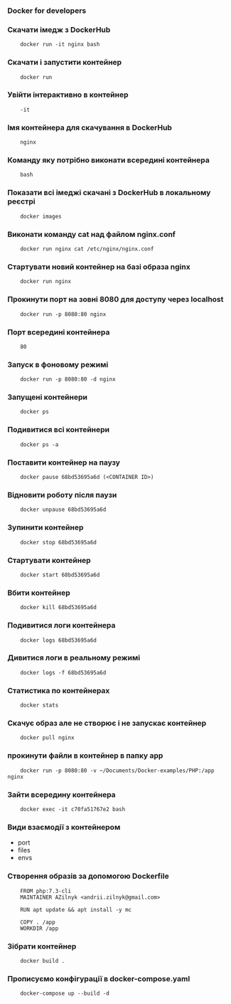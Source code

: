 ### Docker for developers


### Скачати імедж з DockerHub
```
    docker run -it nginx bash
```

### Скачати і запустити контейнер
```
    docker run
```

### Увійти інтерактивно в контейнер
```
    -it
```

### Імя контейнера для скачування в DockerHub
```
    nginx
```

### Команду яку потрібно виконати всередині контейнера
```
    bash
```

### Показати всі імеджі скачані з DockerHub в локальному реєстрі
```
    docker images
```

### Виконати команду cat над файлом nginx.conf
```
    docker run nginx cat /etc/nginx/nginx.conf
```

### Стартувати новий контейнер на базі образа nginx
```
    docker run nginx
```

### Прокинути порт на зовні 8080 для доступу через localhost
```
    docker run -p 8080:80 nginx
```

### Порт всередині контейнера
```
    80
```

### Запуск в фоновому режимі
```
    docker run -p 8080:80 -d nginx
```

### Запущені контейнери
```
    docker ps
```
### Подивитися всі контейнери
```
    docker ps -a
```

### Поставити контейнер на паузу 
```
    docker pause 68bd53695a6d (<CONTAINER ID>)
```

### Відновити роботу після паузи
```
    docker unpause 68bd53695a6d
```
### Зупинити контейнер
```
    docker stop 68bd53695a6d
```
### Стартувати контейнер
```
    docker start 68bd53695a6d
```
### Вбити контейнер
```
    docker kill 68bd53695a6d
```
### Подивитися логи контейнера
```
    docker logs 68bd53695a6d
```
### Дивитися логи в реальному режимі
```
    docker logs -f 68bd53695a6d
```
### Статистика по контейнерах
```
    docker stats
```
### Скачує образ але не створює і не запускає контейнер
```
    docker pull nginx
```
### прокинути файли в контейнер в папку app
```
    docker run -p 8080:80 -v ~/Documents/Docker-examples/PHP:/app nginx
```
### Зайти всередину контейнера
```
    docker exec -it c70fa51767e2 bash 
```
### Види взаємодії з контейнером
- port
- files
- envs

### Створення образів за допомогою Dockerfile
```
    FROM php:7.3-cli
    MAINTAINER AZilnyk <andrii.zilnyk@gmail.com>

    RUN apt update && apt install -y mc

    COPY . /app
    WORKDIR /app
```
### Зібрати контейнер
```
    docker build .
``` 
### Прописуємо конфігурації в docker-compose.yaml
```
    docker-compose up --build -d
```
### 
```
```
### 
```

```
### 
```

```
### 
```

```
### 
```

```